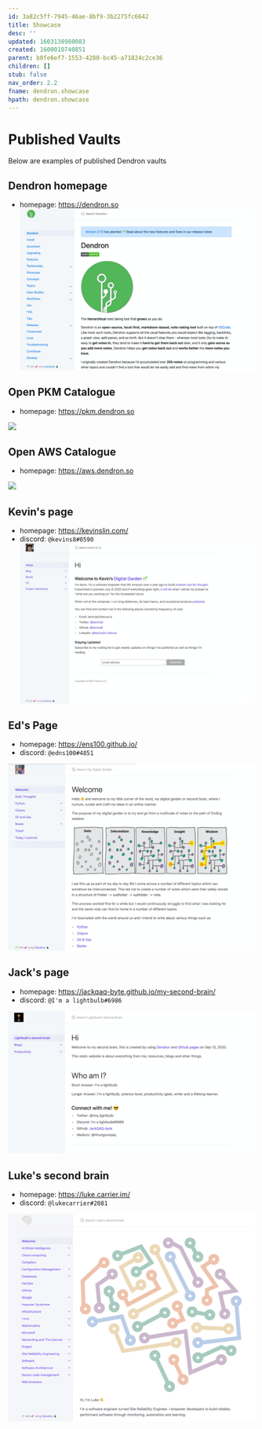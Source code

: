 ```yaml
---
id: 3a82c5ff-7945-46ae-8bf9-3b2275fc6642
title: Showcase
desc: ''
updated: 1603138980083
created: 1600010740851
parent: b0fe6ef7-1553-4280-bc45-a71824c2ce36
children: []
stub: false
nav_order: 2.2
fname: dendron.showcase
hpath: dendron.showcase
---
```

# Published Vaults

Below are examples of published Dendron vaults

## Dendron homepage

- homepage: <https://dendron.so>
  ![](/assets/images/2020-09-13-09-05-45.png)

## Open PKM Catalogue

- homepage: <https://pkm.dendron.so>

![](https://foundation-prod-assetspublic53c57cce-8cpvgjldwysl.s3-us-west-2.amazonaws.com/assets/images/showcase.pkm.jpg)

## Open AWS Catalogue

- homepage: <https://aws.dendron.so>

![](https://foundation-prod-assetspublic53c57cce-8cpvgjldwysl.s3-us-west-2.amazonaws.com/assets/images/showcase.aws.jpg)

## Kevin's page

- homepage: <https://kevinslin.com/>
- discord: `@kevins8#0590`
  ![](/assets/images/2020-09-13-08-45-00.png)

## Ed's Page

- homepage: <https://ens100.github.io/>
- discord: `@edns100#4851`

![](/assets/images/2020-09-13-09-04-36.png)

## Jack's page

- homepage: <https://jackqaq-byte.github.io/my-second-brain/>
- discord: `@I'm a lightbulb#6986`

![](/assets/images/2020-09-13-09-01-48.png)

## Luke's second brain

- homepage: <https://luke.carrier.im/>
- discord: `@lukecarrier#2081`

![](/assets/images/2020-09-27-20-50-54.png)
